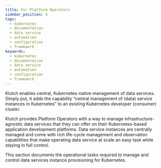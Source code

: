 ```yaml
---
title: For Platform Operators
sidebar_position: 4
tags:
  - kubernetes
  - documentation
  - data service
  - automation
  - configuration
  - framework
keywords:
  - kubernetes
  - documentation
  - data service
  - automation
  - configuration
  - framework
---
```


Klutch enables central, Kubernetes-native management of data services. Simply put, it adds the
capability “central management of (data) service instances in Kubernetes” to an existing Kubernetes
developer (consumer) cluster.

Klutch provides Platform Operators with a way to manage infrastructure-agnostic data services that
they can offer on their Kubernetes-based application development platforms. Data service instances
are centrally managed and come with rich life-cycle management and observation capabilities that
make operating data service at scale an easy task while staying in full control.

This section documents the operational tasks required to manage and control data services instance
provisioning for Kubernetes.
